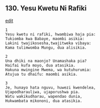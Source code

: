 ## 130. Yesu Kwetu Ni Rafiki
[edit](https://docs.google.com/document/d/1QKKSiOhi7t4GLdRQkC6V6Vs4zK_TiwiC/edit?mode=html)




    1
    Yesu kwetu ni rafiki, hwambiwa haja pia:
    Tukiomba kwa Babaye, maombi asikia:
    Lakini twajikosesha,twajitweka vibaya:
    Kama tulimwomba Mungu, dua alisikia.

    2
    Una dhiki na maonjo? Unamashaka pia?
    Haifai kufa moyo, dua atasikia.
    Hakuna mwingine Mwema, wa kutuhurumia:
    Atujua tu dhaifu: maombi asikia.

    3
    Je, hunayo hata nguvu, huwezi kwendelea,
    Ujapodharauliwa, ujaporushwa pia.
    Watu wakikudharau, wapendao dunia,
    Hukwambata mikononi, dua atasikia.



